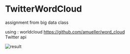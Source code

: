 # TwitterWordCloud
assignment from big data class

using : 
worldcloud https://github.com/amueller/word_cloud <br>
Twitter api <br>

![result](../master/result.png)
